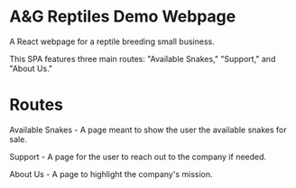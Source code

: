 # A&G Reptiles Demo Webpage

A React webpage for a reptile breeding small business.

This SPA features three main routes: "Available Snakes," "Support," and "About Us."

# Routes

Available Snakes - A page meant to show the user the available snakes for sale.

Support - A page for the user to reach out to the company if needed.

About Us - A page to highlight the company's mission.